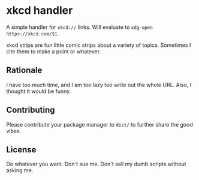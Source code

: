 # xkcd handler

A simple handler for `xkcd://` links. Will evaluate to `xdg-open https://xkcd.com/$1`.

xkcd strips are fun little comic strips about a variety of topics. Sometimes I cite them to make a point or whatever.

## Rationale

I have too much time, and I am too lazy too write out the whole URL. Also, I thought it would be funny.

## Contributing

Please contribute your package manager to `dist/` to further share the good vibes.

## License

Do whatever you want. Don't sue me. Don't sell my dumb scripts without asking me.
